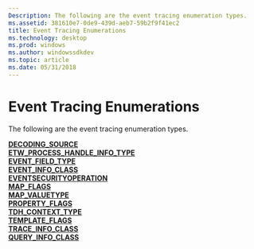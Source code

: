 ```yaml
---
Description: The following are the event tracing enumeration types.
ms.assetid: 381610e7-0de9-439d-aeb7-59b2f9f41ec2
title: Event Tracing Enumerations
ms.technology: desktop
ms.prod: windows
ms.author: windowssdkdev
ms.topic: article
ms.date: 05/31/2018
---
```


# Event Tracing Enumerations

The following are the event tracing enumeration types.

<dl>

[**DECODING\_SOURCE**](/windows/desktop/api/Tdh/ne-tdh-_decoding_source)  
[**ETW\_PROCESS\_HANDLE\_INFO\_TYPE**](etw-process-handle-info-type.md)  
[**EVENT\_FIELD\_TYPE**](/windows/desktop/api/Tdh/ne-tdh-_event_field_type)  
[**EVENT\_INFO\_CLASS**](/windows/desktop/api/Evntprov/ne-evntprov-_event_info_class)  
[**EVENTSECURITYOPERATION**](/windows/desktop/api/Evntcons/ne-evntcons-eventsecurityoperation)  
[**MAP\_FLAGS**](/windows/desktop/api/Tdh/ne-tdh-_map_flags)  
[**MAP\_VALUETYPE**](/windows/desktop/api/Tdh/ne-tdh-_map_valuetype)  
[**PROPERTY\_FLAGS**](/windows/desktop/api/Tdh/ne-tdh-_property_flags)  
[**TDH\_CONTEXT\_TYPE**](/windows/desktop/api/Tdh/ne-tdh-_tdh_context_type)  
[**TEMPLATE\_FLAGS**](/windows/desktop/api/Tdh/ne-tdh-_template_flags)  
[**TRACE\_INFO\_CLASS**](trace-info-class.md)  
[**QUERY\_INFO\_CLASS**](https://www.bing.com/search?q=**QUERY\_INFO\_CLASS**)  
</dl>

 

 



